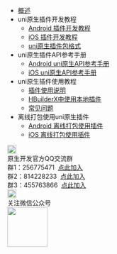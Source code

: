 * [概述](/NativePlugin/README.md)
* uni原生插件开发教程
  * [Android 插件开发教程](/NativePlugin/course/android.md) 
  * [iOS 插件开发教程](/NativePlugin/course/ios.md) 
  * [uni原生插件包格式](/NativePlugin/course/package.md) 
* uni原生插件API参考手册
  * [Android uni原生API参考手册](/NativePlugin/API/android.md)
  * [iOS uni原生API参考手册](/NativePlugin/API/ios.md)  
* uni原生插件使用教程
  * [插件使用说明](/NativePlugin/use/use.md)
  * [HBuilderX中使用本地插件](/NativePlugin/use/use_local_plugin.md)
  * [常见问题](/NativePlugin/use/faq.md)
* 离线打包使用uni原生插件
  * [Android 离线打包使用插件](/NativePlugin/offline_package/android.md) 
  * [iOS 离线打包使用插件](/NativePlugin/offline_package/ios.md) 
<div class="contact-box">
  <div class="contact-item">
    <img src="//img-cdn-tc.dcloud.net.cn/uniapp/doc/qq@2x.png" width="20" height="20"/>
    <div class="contact-smg">
      <div>原生开发官方QQ交流群</div>
    <div>群1：256775471 &nbsp;<a target="_blank" href="//shang.qq.com/wpa/qunwpa?idkey=e9a0a98c947bf555cf61cae9c63263561b7424924e0dbb9acb6e8c7c02a8054e">点此加入</a></div>
    <div>群2：814228233 &nbsp;<a target="_blank" href="//shang.qq.com/wpa/qunwpa?idkey=84e520e837b7343e9c3eaf2dc1f298efd88d8275a523a63be391ac11eefa6a77">点此加入</a></div>
    <div>群3：455763866 &nbsp;<a target="_blank" href="//shang.qq.com/wpa/qunwpa?idkey=415e1f1f37db61d842027054917b5b4110b26908463e0689334ec9afacabf01c">点此加入</a></div>
    </div>
  </div>
  <div class="contact-item">
    <img src="//img-cdn-tc.dcloud.net.cn/uniapp/doc/weixin@2x.png" width="20" height="20"/>
    <div class="contact-smg">
      <div>关注微信公众号</div>
      <img src="https://img-cdn-tc.dcloud.net.cn/uniapp/doc/weixin.jpg" width="90" height="90"/>
    </div>
  </div>
</div>